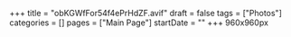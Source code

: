+++
title = "obKGWfFor54f4ePrHdZF.avif"
draft = false
tags = ["Photos"]
categories = []
pages = ["Main Page"]
startDate = ""
+++
960x960px

